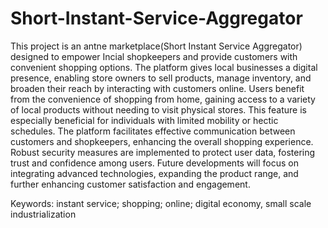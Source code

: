 # Short-Instant-Service-Aggregator
This project is an antne marketplace(Short Instant Service Aggregator) designed to empower Incial shopkeepers and provide customers with convenient shopping options. The platform gives local businesses a digital presence, enabling store owners to sell products, manage inventory, and broaden their reach by interacting with customers online. Users benefit from the convenience of shopping from home, gaining access to a variety of local products without needing to visit physical stores. This feature is especially beneficial for individuals with limited mobility or hectic schedules. The platform facilitates effective communication between customers and shopkeepers, enhancing the overall shopping experience. Robust security measures are implemented to protect user data, fostering trust and confidence among users. Future developments will focus on integrating advanced technologies, expanding the product range, and further enhancing customer satisfaction and engagement.

Keywords: instant service; shopping; online; digital economy, small scale industrialization
